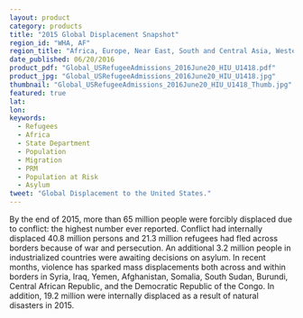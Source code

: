 ```yaml
---
layout: product
category: products
title: "2015 Global Displacement Snapshot"
region_id: "WHA, AF"
region_title: "Africa, Europe, Near East, South and Central Asia, Western Hemisphere"
date_published: 06/20/2016
product_pdf: "Global_USRefugeeAdmissions_2016June20_HIU_U1418.pdf"
product_jpg: "Global_USRefugeeAdmissions_2016June20_HIU_U1418.jpg"
thumbnail: "Global_USRefugeeAdmissions_2016June20_HIU_U1418_Thumb.jpg"
featured: true
lat: 
lon: 
keywords:
  - Refugees
  - Africa
  - State Department
  - Population
  - Migration
  - PRM
  - Population at Risk
  - Asylum
tweet: "Global Displacement to the United States."
---
```

By the end of 2015, more than 65 million people were forcibly displaced due to conflict: the highest number ever reported. Conflict had internally displaced 40.8 million persons and 21.3 million refugees had fled across borders because of war and persecution. An additional 3.2 million people in industrialized countries were awaiting decisions on asylum. In recent months, violence has sparked mass displacements both across and within borders in Syria, Iraq, Yemen, Afghanistan, Somalia, South Sudan, Burundi, Central African Republic, and the Democratic Republic of the Congo. In addition, 19.2 million were internally displaced as a result of natural disasters in 2015.
